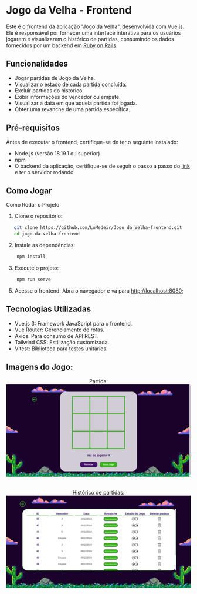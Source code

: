 # Jogo da Velha - Frontend

Este é o frontend da aplicação "Jogo da Velha", desenvolvida com Vue.js. Ele é responsável por fornecer uma interface interativa para os usuários jogarem e visualizarem o histórico de partidas, consumindo os dados fornecidos por um backend em [Ruby on Rails](https://github.com/LuMedeir/Jogo_da_Velha-backend).

## Funcionalidades
 - Jogar partidas de Jogo da Velha.
 - Visualizar o estado de cada partida concluída.
 - Excluir partidas do histórico.
 - Exibir informações do vencedor ou empate.
 - Visualizar a data em que aquela partida foi jogada.
 - Obter uma revanche de uma partida específica.

## Pré-requisitos
Antes de executar o frontend, certifique-se de ter o seguinte instalado:

 - Node.js (versão 18.19.1 ou superior)
 - npm
 - O backend da aplicação, certifique-se de seguir o passo a passo do [link](https://github.com/LuMedeir/Jogo_da_Velha-backend) e ter o servidor rodando.


## Como Jogar
Como Rodar o Projeto

 1. Clone o repositório:
   ```bash
      git clone https://github.com/LuMedeir/Jogo_da_Velha-frontend.git
      cd jogo-da-velha-frontend
   ```
2. Instale as dependências:
  ```bash
      npm install
   ```
3. Execute o projeto:
  ```bash
      npm run serve
   ```
5. Acesse o frontend: Abra o navegador e vá para [http://localhost:8080](http://localhost:8080);

## Tecnologias Utilizadas
 - Vue.js 3: Framework JavaScript para o frontend.
 - Vue Router: Gerenciamento de rotas.
 - Axios: Para consumo de API REST.
 - Tailwind CSS: Estilização customizada.
 - Vitest: Biblioteca para testes unitários.

## Imagens do Jogo: 
<p align="center">
 Partida:
 <img src="./src/assets/img/tela-do-jogo.png"><br></br>
</p>

 <p align="center">
 Histórico de partidas:
 <img src="./src/assets/img/tela-do-historico.png">
</p>
